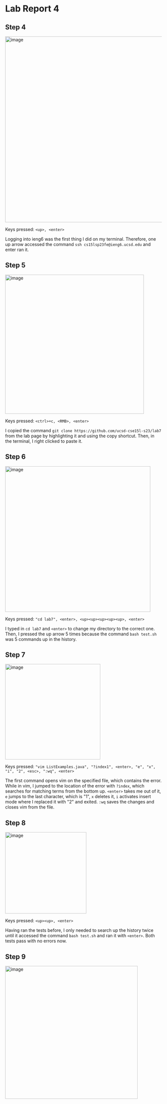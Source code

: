# Lab Report 4
## Step 4
<img width="596" alt="image" src="https://github.com/atran032/cse15l-lab-reports/assets/130080125/5e1062a4-1e40-4eb7-9940-cbd61eff11f2">

Keys pressed: `<up>, <enter>`

Logging into ieng6 was the first thing I did on my terminal. Therefore, one up arrow accessed the command `ssh cs15lsp23fe@ieng6.ucsd.edu` and enter ran it.
## Step 5
<img width="446" alt="image" src="https://github.com/atran032/cse15l-lab-reports/assets/130080125/01fe16d3-55b3-48e4-842a-c7240acd8bae">

Keys pressed: `<ctrl>+c, <RMB>, <enter>`

I copied the command `git clone https://github.com/ucsd-cse15l-s23/lab7` from the lab page by highlighting it and using the copy shortcut. Then, in the terminal, I right clicked to paste it.
## Step 6
<img width="467" alt="image" src="https://github.com/atran032/cse15l-lab-reports/assets/130080125/c02c9159-2911-472a-9ed1-18bfb764aafa">

Keys pressed: `"cd lab7", <enter>, <up><up><up><up><up>, <enter>`

I typed in `cd lab7` and `<enter>` to change my directory to the correct one. Then, I pressed the up arrow 5 times because the command `bash test.sh` was 5 commands up in the history.
## Step 7
<img width="306" alt="image" src="https://github.com/atran032/cse15l-lab-reports/assets/130080125/b158255c-421c-4c16-882c-921e06f7489a">

Keys pressed: `"vim ListExamples.java", "?index1", <enter>, "e", "x", "i", "2", <esc>, ":wq", <enter>`

The first command opens vim on the specified file, which contains the error. While in vim, I jumped to the location of the error with `?index`, which searches for matching terms from the bottom up. `<enter>` takes me out of it, `e` jumps to the last character, which is "1", `x` deletes it, `i` activates insert mode where I replaced it with "2" and exited. `:wq` saves the changes and closes vim from the file.
## Step 8
<img width="261" alt="image" src="https://github.com/atran032/cse15l-lab-reports/assets/130080125/98ff34e0-8064-4566-9a51-0ab78004f53f">

Keys pressed: `<up><up>, <enter>`

Having ran the tests before, I only needed to search up the history twice until it accessed the command `bash test.sh` and ran it with `<enter>`. Both tests pass with no errors now.
## Step 9
<img width="426" alt="image" src="https://github.com/atran032/cse15l-lab-reports/assets/130080125/e0e9b0da-53dd-4bcd-8461-1d00241709c9">
